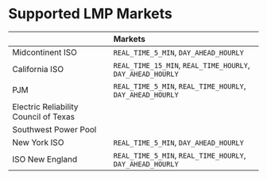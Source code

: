 # Supported LMP Markets

<!-- LMP AVAILABILITY TABLE START -->

|                                       | Markets                                                    |
| :------------------------------------ | :--------------------------------------------------------- |
| Midcontinent ISO                      | `REAL_TIME_5_MIN`, `DAY_AHEAD_HOURLY`                      |
| California ISO                        | `REAL_TIME_15_MIN`, `REAL_TIME_HOURLY`, `DAY_AHEAD_HOURLY` |
| PJM                                   | `REAL_TIME_5_MIN`, `REAL_TIME_HOURLY`, `DAY_AHEAD_HOURLY`  |
| Electric Reliability Council of Texas |                                                            |
| Southwest Power Pool                  |                                                            |
| New York ISO                          | `REAL_TIME_5_MIN`, `DAY_AHEAD_HOURLY`                      |
| ISO New England                       | `REAL_TIME_5_MIN`, `REAL_TIME_HOURLY`, `DAY_AHEAD_HOURLY`  |

<!-- LMP AVAILABILITY TABLE END -->
